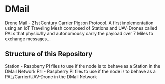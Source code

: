 # DMail
Drone Mail - 21st Century Carrier Pigeon Protocol. A first implementation using an IoT Traveling Mesh composed of Stations and UAV-Drones called PALs that physically and autonomously carry the payload over 7 Miles to exchange messages...

## Structure of this Repository
Station - Raspberry PI files to use if the node is to behave as a Station in the DMail Network 
Pal - Raspberry PI files to use if the node is to behave as a PAL/Carrier/UAV-Drone in the DMail Network
